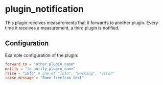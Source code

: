 # plugin_notification

This plugin receives measurements that it forwards to another plugin.
Every time it receives a measurement, a third plugin is notified.


## Configuration

Example configuration of the plugin:

```toml
forward_to = "other_plugin_name"
notify = "to_notify_plugin_name"
raise = "info" # one of "info", "warning", "error"
raise_message = "Some freeform text"
```

